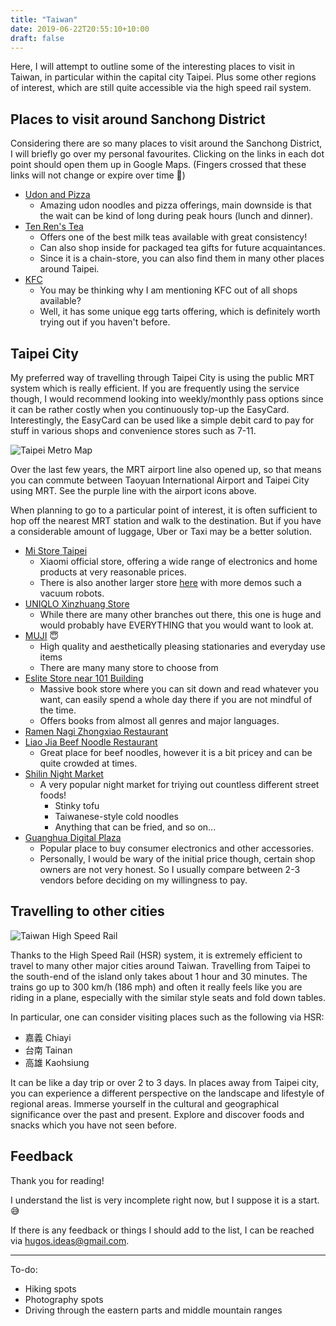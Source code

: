 ```yaml
---
title: "Taiwan"
date: 2019-06-22T20:55:10+10:00
draft: false
---
```


Here, I will attempt to outline some of the interesting places to visit in Taiwan, in particular within the capital city Taipei. Plus some other regions of interest, which are still quite accessible via the high speed rail system.

## Places to visit around Sanchong District
Considering there are so many places to visit around the Sanchong District, I will briefly go over my personal favourites. Clicking on the links in each dot point should open them up in Google Maps. (Fingers crossed that these links will not change or expire over time :grimacing:)

* [Udon and Pizza](https://goo.gl/maps/M1fvHytgLHHfrkiB8)
    - Amazing udon noodles and pizza offerings, main downside is that the wait can be kind of long during peak hours (lunch and dinner).
* [Ten Ren's Tea](https://goo.gl/maps/KNguPscE1ZZyhDJYA)
    - Offers one of the best milk teas available with great consistency!
    - Can also shop inside for packaged tea gifts for future acquaintances.
    - Since it is a chain-store, you can also find them in many other places around Taipei.
* [KFC](https://goo.gl/maps/HM98RPMX3au3qcXZ7)
    - You may be thinking why I am mentioning KFC out of all shops available?
    - Well, it has some unique egg tarts offering, which is definitely worth trying out if you haven't before.



## Taipei City

My preferred way of travelling through Taipei City is using the public MRT system which is really efficient. If you are frequently using the service though, I would recommend looking into weekly/monthly pass options since it can be rather costly when you continuously top-up the EasyCard. Interestingly, the EasyCard can be used like a simple debit card to pay for stuff in various shops and convenience stores such as 7-11.

![Taipei Metro Map](https://web.metro.taipei/img/all/routemap2018.jpg)

Over the last few years, the MRT airport line also opened up, so that means you can commute between Taoyuan International Airport and Taipei City using MRT. See the purple line with the airport icons above.

When planning to go to a particular point of interest, it is often sufficient to hop off the nearest MRT station and walk to the destination. But if you have a considerable amount of luggage, Uber or Taxi may be a better solution.


* [Mi Store Taipei](https://goo.gl/maps/D4zB6cbFpmURWDky8)
    - Xiaomi official store, offering a wide range of electronics and home products at very reasonable prices.
    - There is also another larger store [here](https://goo.gl/maps/UpDct4M1paUV4yJVA) with more demos such a vacuum robots.
* [UNIQLO Xinzhuang Store](https://goo.gl/maps/1JqyyTgzgy43kBPd6)
    - While there are many other branches out there, this one is huge and would probably have EVERYTHING that you would want to look at.
* [MUJI](https://goo.gl/maps/kekK1EaQfFnUKYzh7) :innocent:
    - High quality and aesthetically pleasing stationaries and everyday use items
    - There are many many store to choose from
* [Eslite Store near 101 Building](https://goo.gl/maps/6gtJB2TwsTxPQpuN8)
    - Massive book store where you can sit down and read whatever you want, can easily spend a whole day there if you are not mindful of the time.
    - Offers books from almost all genres and major languages.
* [Ramen Nagi Zhongxiao Restaurant](https://goo.gl/maps/1WgT1dZHXeYD3vsj7)
* [Liao Jia Beef Noodle Restaurant](https://goo.gl/maps/cP4pksTm4pDo7wLy8)
    - Great place for beef noodles, however it is a bit pricey and can be quite crowded at times.
* [Shilin Night Market](https://goo.gl/maps/ES2nbcwYq2ahicak9)
    - A very popular night market for triying out countless different street foods!
        - Stinky tofu
        - Taiwanese-style cold noodles
        - Anything that can be fried, and so on...
* [Guanghua Digital Plaza](https://goo.gl/maps/oAF5F21Lmb51ZhBv9)
    - Popular place to buy consumer electronics and other accessories.
    - Personally, I would be wary of the initial price though, certain shop owners are not very honest. So I usually compare between 2-3 vendors before deciding on my willingness to pay.


## Travelling to other cities

![Taiwan High Speed Rail](https://www.travel.taipei/Content/images/static/information/trafficlist03.jpg)

Thanks to the High Speed Rail (HSR) system, it is extremely efficient to travel to many other major cities around Taiwan. Travelling from Taipei to the south-end of the island only takes about 1 hour and 30 minutes. The trains go up to 300 km/h (186 mph) and often it really feels like you are riding in a plane, especially with the similar style seats and fold down tables.

In particular, one can consider visiting places such as the following via HSR:

* 嘉義 Chiayi
* 台南 Tainan
* 高雄 Kaohsiung

It can be like a day trip or over 2 to 3 days. In places away from Taipei city, you can experience a different perspective on the landscape and lifestyle of regional areas. Immerse yourself in the cultural and geographical significance over the past and present. Explore and discover foods and snacks which you have not seen before.


## Feedback
Thank you for reading!


I understand the list is very incomplete right now, but I suppose it is a start. :sweat_smile:

If there is any feedback or things I should add to the list, I can be reached via [hugos.ideas@gmail.com](mailto:hugos.ideas@gmail.com).

---

To-do:

* Hiking spots
* Photography spots
* Driving through the eastern parts and middle mountain ranges
